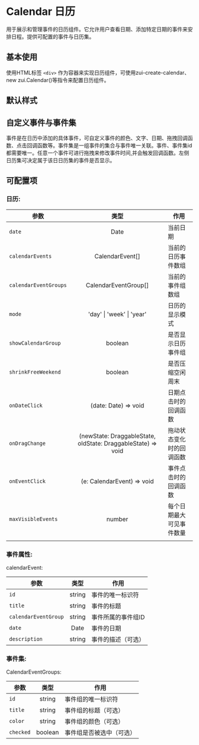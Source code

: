 # Calendar 日历

用于展示和管理事件的日历组件。它允许用户查看日期、添加特定日期的事件来安排日程。提供可配置的事件与日历集。

## 基本使用

使用HTML标签 `<div>` 作为容器来实现日历组件，可使用zui-create-calendar、new zui.Calendar()等指令来配置日历组件。

## 默认样式

<div class="calendar-normal"></div>

## 自定义事件与事件集

 <!-- 日历集和事件在日历中都可以进行自定义配置, 日历集和事件id都需要唯一，否则会导致日历显示异常。
 事件与事件集的配置项如下： -->
 事件是在日历中添加的具体事件，可自定义事件的颜色、文字、日期、拖拽回调函数、点击回调函数等。事件集是一组事件的集合与事件唯一关联。事件、事件集id都需要唯一。任意一个事件可进行拖拽来修改事件时间,并会触发回调函数。左侧日历集可决定属于该日日历集的事件是否显示。
<div class='calendar-event'></div>

## 可配置项

### 日历:
| 参数                   | 类型                                                     | 作用                                       |
|----------------------|:------------------------------------------------------:|------------------------------------------|
| `date`               | Date                                                   | 当前日期                                   |
| `calendarEvents`     | CalendarEvent[]                                        | 当前的日历事件数组                        |
| `calendarEventGroups`| CalendarEventGroup[]                                   | 当前的事件组数组                          |
| `mode`               | 'day' \| 'week' \| 'year'                             | 日历的显示模式                            |
| `showCalendarGroup`  | boolean                                               | 是否显示日历事件组                       |
| `shrinkFreeWeekend`  | boolean                                               | 是否压缩空闲周末                          |
| `onDateClick`        | (date: Date) => void                                  | 日期点击时的回调函数                      |
| `onDragChange`       | (newState: DraggableState, oldState: DraggableState) => void | 拖动状态变化时的回调函数          |
| `onEventClick`       | (e: CalendarEvent) => void                            | 事件点击时的回调函数                     |
| `maxVisibleEvents`   | number                                                | 每个日期最大可见事件数量                  |
                   |


### 事件属性:
calendarEvent:

| 参数       | 类型           | 作用  |
| ------------- |:-------------:| ----- |
| `id`              | string | 事件的唯一标识符 |
| `title`         | string | 事件的标题 |
| `calendarEventGroup`      | string | 事件所属的事件组ID |
| `date`      | Date | 事件的日期 |
| `description`           | string | 事件的描述（可选）  |

### 事件集:
CalendarEventGroups:

| 参数       | 类型           | 作用  |
| ------------- |:-------------:| ----- |
| `id`              | string | 事件组的唯一标识符 |
| `title`         | string | 事件组的标题（可选） |
| `color`         | string | 事件组的颜色（可选） |
| `checked`       | boolean | 事件组是否被选中（可选） |


